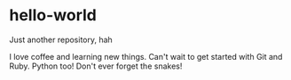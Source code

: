 # hello-world
Just another repository, hah

I love coffee and learning new things. Can't wait to get started with Git and Ruby. Python too!
Don't ever forget the snakes!
